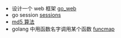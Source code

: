 - 设计一个 web 框架 [go_web](https://github.com/haoran-mc/golib/tree/main/go_web)
- go session [sessions](https://github.com/haoran-mc/golib/tree/main/session/sessions)
- [md5 算法](https://github.com/haoran-mc/golib/tree/main/md5)
- golang 中用函数名字调用某个函数 [funcmap](https://github.com/haoran-mc/golib/tree/main/funcmap)



